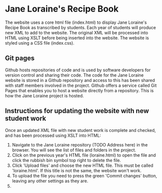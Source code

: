 # Jane Loraine's Recipe Book
The website uses a core html file (index.html) to display Jane Loraine's Recipe Book as transcribed by students.
Each year of students will produce new XML to add to the website. The original XML will be processed into HTML using XSLT before being inserted into the website.
The website is styled using a CSS file (index.css). 

## Git pages
Github hosts repositories of code and is used by software developers for version control and sharing their code. The code for the Jane Loraine website is stored in a 
Github repository and access to this has been shared with staff members involved in the project. Github offers a service called Git Pages that enables you to host a website
directly from a repository. This is how the Jane Loraine project is hosted. 

## Instructions for updating the website with new student work
Once an updated XML file with new student work is complete and checked, and has been processed using XSLT into HTML:
1. Navigate to the Jane Loraine repository (TODO Address here) in the browser. You will see the list of files and folders in the project.
2. Click on the previous year's HTML file (loraine.html) to open the file and click the rubbish bin symbol top right to delete the file.
3. Click 'Upload files' and choose the new HTML file. This must be called 'loraine.html'. If this title is not the same, the website won't work.
4. To upload the file you need to press the green 'Commit changes' button, leaving any other settings as they are.
5. 

